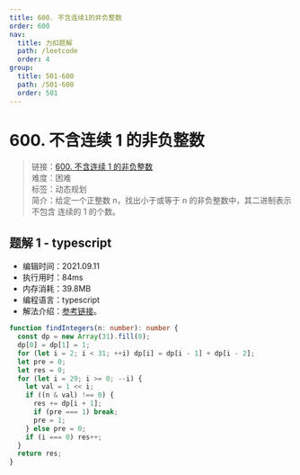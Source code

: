```yaml
---
title: 600. 不含连续1的非负整数
order: 600
nav:
  title: 力扣题解
  path: /leetcode
  order: 4
group:
  title: 501-600
  path: /501-600
  order: 501
---
```


# 600. 不含连续 1 的非负整数

> 链接：[600. 不含连续 1 的非负整数](https://leetcode-cn.com/problems/non-negative-integers-without-consecutive-ones/)  
> 难度：困难  
> 标签：动态规划  
> 简介：给定一个正整数 n，找出小于或等于 n 的非负整数中，其二进制表示不包含 连续的 1 的个数。

## 题解 1 - typescript

- 编辑时间：2021.09.11
- 执行用时：84ms
- 内存消耗：39.8MB
- 编程语言：typescript
- 解法介绍：[参考链接](https://leetcode-cn.com/problems/non-negative-integers-without-consecutive-ones/solution/bu-han-lian-xu-1de-fei-fu-zheng-shu-by-l-9l86/)。

```typescript
function findIntegers(n: number): number {
  const dp = new Array(31).fill(0);
  dp[0] = dp[1] = 1;
  for (let i = 2; i < 31; ++i) dp[i] = dp[i - 1] + dp[i - 2];
  let pre = 0;
  let res = 0;
  for (let i = 29; i >= 0; --i) {
    let val = 1 << i;
    if ((n & val) !== 0) {
      res += dp[i + 1];
      if (pre === 1) break;
      pre = 1;
    } else pre = 0;
    if (i === 0) res++;
  }
  return res;
}
```
